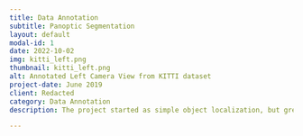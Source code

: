 ```yaml
---
title: Data Annotation
subtitle: Panoptic Segmentation
layout: default
modal-id: 1
date: 2022-10-02
img: kitti_left.png
thumbnail: kitti_left.png
alt: Annotated Left Camera View from KITTI dataset
project-date: June 2019
client: Redacted
category: Data Annotation
description: The project started as simple object localization, but grew over time organizally into panoptic segmentation. We have annotated hours of videos, meticulously crafting tracks to aid in training for models for real time prediction of object pose and id. (Image credits: KITTI dataset)

---
```

